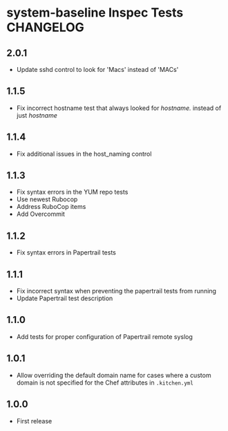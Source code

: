 # system-baseline Inspec Tests CHANGELOG

## 2.0.1
- Update sshd control to look for 'Macs' instead of 'MACs'

## 1.1.5
- Fix incorrect hostname test that always looked for _hostname._ instead of just _hostname_

## 1.1.4
- Fix additional issues in the host_naming control

## 1.1.3
- Fix syntax errors in the YUM repo tests
- Use newest Rubocop
- Address RuboCop items
- Add Overcommit

## 1.1.2
- Fix syntax errors in Papertrail tests

## 1.1.1
- Fix incorrect syntax when preventing the papertrail tests from running
- Update Papertrail test description

## 1.1.0
- Add tests for proper configuration of Papertrail remote syslog

## 1.0.1
- Allow overriding the default domain name for cases where a custom domain is not specified for the Chef attributes in
`.kitchen.yml`

## 1.0.0
- First release
